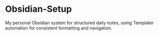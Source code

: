 # Obsidian-Setup
My personal Obsidian system for structured daily notes, using Templater automation for consistent formatting and navigation.
